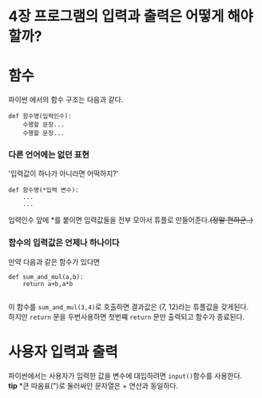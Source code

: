 4장 프로그램의 입력과 출력은 어떻게 해야할까?
==============================================
# 함수
파이썬 에서의 함수 구조는 다음과 같다.
```
def 함수명(입력인수):
	수행할 문장...
	수행할 문장...
```
### 다른 언어에는 없던 표현
'입력값이 하나가 아니라면 어떡하지?'  
```
def 함수명(*입력 변수):
	...
	...
```
입력인수 앞에 *를 붙이면 입력값들을 전부 모아서 튜플로 만들어준다.~~(정말 편하군..)~~  

### 함수의 입력값은 언제나 하나이다
만약 다음과 같은 함수가 있다면  
```
def sum_and_mul(a,b):
	return a+b,a*b
	
```
이 함수를 `sum_and_mul(3,4)`로  호출하면 결과값은 (7, 12)라는 튜플값을 갖게된다.  
하지만 `return` 문을 두번사용하면 첫번쨰 `return` 문만 출력되고 함수가 종료된다.  

# 사용자 입력과 출력
파이썬에서는 사용자가 입력한 값을 변수에 대입하려면 `input()`함수를 사용한다.  
**tip** *큰 따옴표(")로 둘러싸인 문자열은 + 연산과 동일하다.  


